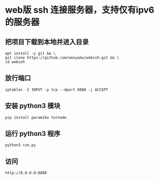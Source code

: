 # web版 ssh 连接服务器，支持仅有ipv6的服务器

## 把项目下载到本地并进入目录
```
apt install -y git && \
git clone https://github.com/wenyamu/webssh.git && \
cd webssh
```
## 放行端口
```
iptables -I INPUT -p tcp --dport 8888 -j ACCEPT
```
## 安装 python3 模块
```
pip install paramiko tornado
```
## 运行 python3 程序
```
python3 run.py
```
## 访问
```
http://0.0.0.0:8888
```

